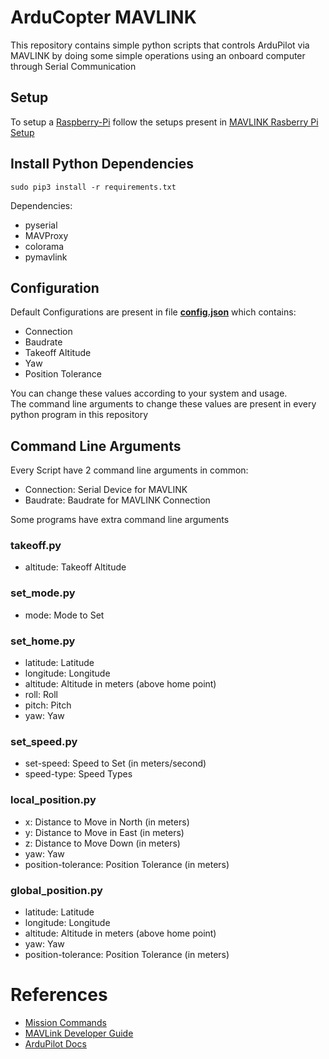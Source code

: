 # ArduCopter MAVLINK
This repository contains simple python scripts that controls ArduPilot via MAVLINK by doing some simple operations using an onboard computer through Serial Communication
## Setup
To setup a [Raspberry-Pi](https://www.raspberrypi.org) follow the setups present in [MAVLINK Rasberry Pi Setup](setup.md)
## Install Python Dependencies
```
sudo pip3 install -r requirements.txt
```
Dependencies:
* pyserial
* MAVProxy
* colorama
* pymavlink
## Configuration
Default Configurations are present in file **[config.json](config.json)** which contains:
* Connection
* Baudrate
* Takeoff Altitude
* Yaw
* Position Tolerance
<!-- -->
You can change these values according to your system and usage.<br />
The command line arguments to change these values are present in every python program in this repository
## Command Line Arguments
Every Script have 2 command line arguments in common:
* Connection: Serial Device for MAVLINK
* Baudrate: Baudrate for MAVLINK Connection
<!-- -->
Some programs have extra command line arguments
### takeoff.py
* altitude: Takeoff Altitude
### set_mode.py
* mode: Mode to Set
### set_home.py
* latitude: Latitude
* longitude: Longitude
* altitude: Altitude in meters (above home point)
* roll: Roll
* pitch: Pitch
* yaw: Yaw
### set_speed.py
* set-speed: Speed to Set (in meters/second)
* speed-type: Speed Types
### local_position.py
* x: Distance to Move in North (in meters)
* y: Distance to Move in East (in meters)
* z: Distance to Move Down (in meters)
* yaw: Yaw
* position-tolerance: Position Tolerance (in meters)
### global_position.py
* latitude: Latitude
* longitude: Longitude
* altitude: Altitude in meters (above home point)
* yaw: Yaw
* position-tolerance: Position Tolerance (in meters)
# References
* [Mission Commands](https://ardupilot.org/dev/docs/common-mavlink-mission-command-messages-mav_cmd.html)
* [MAVLink Developer Guide](https://mavlink.io/en/)
* [ArduPilot Docs](https://ardupilot.org/dev/docs/)